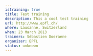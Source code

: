 ```yaml
---
istraining: true
title: Test training
description: This a cool test training
url: http://www.epfl.ch/
where: Lausanne, Switzerland
when: 23 March 2013
trainers: Sébastien Doeraene
organizer: EPFL
status: unknown
---
```

